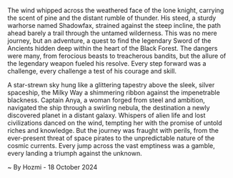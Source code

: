 
The wind whipped across the weathered face of the lone knight, carrying the scent of pine and the distant rumble of thunder. His steed, a sturdy warhorse named Shadowfax, strained against the steep incline, the path ahead barely a trail through the untamed wilderness. This was no mere journey, but an adventure, a quest to find the legendary Sword of the Ancients hidden deep within the heart of the Black Forest. The dangers were many, from ferocious beasts to treacherous bandits, but the allure of the legendary weapon fueled his resolve. Every step forward was a challenge, every challenge a test of his courage and skill.

A star-strewn sky hung like a glittering tapestry above the sleek, silver spaceship, the Milky Way a shimmering ribbon against the impenetrable blackness. Captain Anya, a woman forged from steel and ambition, navigated the ship through a swirling nebula, the destination a newly discovered planet in a distant galaxy. Whispers of alien life and lost civilizations danced on the wind, tempting her with the promise of untold riches and knowledge. But the journey was fraught with perils, from the ever-present threat of space pirates to the unpredictable nature of the cosmic currents. Every jump across the vast emptiness was a gamble, every landing a triumph against the unknown. 

~ By Hozmi - 18 October 2024
